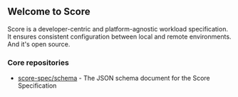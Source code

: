 ## Welcome to Score

Score is a developer-centric and platform-agnostic workload specification. It ensures consistent configuration between local and remote environments. And it's open source.

### Core repositories

- [score-spec/schema](https://github.com/score-spec/schema) - The JSON schema document for the Score Specification
